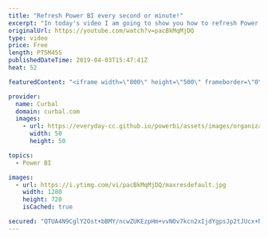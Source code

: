 ```yaml
---
title: "Refresh Power BI every second or minute!"
excerpt: "In today's video I am going to show you how to refresh Power BI every minute or any interval you yet :). As with everything, there are some limitations but it doesnt require a premium license.  #curbal #powerbi  Link to the blog post: https://bigintsolutions.com/2019/03/29/refresh-power-bi-report-every-min-and-show-on-a-tv/"
originalUrl: https://youtube.com/watch?v=pacBkMqMjDQ
type: video
price: Free
length: PT5M45S
publishedDateTime: 2019-04-03T15:47:41Z
heat: 52

featuredContent: "<iframe width=\"800\" height=\"500\" frameborder=\"0\" src=\"https://www.youtube.com/embed/pacBkMqMjDQ\" allow=\"accelerometer; autoplay; encrypted-media; gyroscope; picture-in-picture\" allowfullscreen></iframe>"

provider:
  name: Curbal
  domain: curbal.com
  images:
    - url: https://everyday-cc.github.io/powerbi/assets/images/organizations/curbal.com-50x50.jpg
      width: 50
      height: 50

topics:
  - Power BI

images:
  - url: https://i.ytimg.com/vi/pacBkMqMjDQ/maxresdefault.jpg
    width: 1280
    height: 720
    isCached: true

secured: "QTUA4N9CglY2Ost+bBMY/ncwZUKEzpHm+vvNOv7kcn2xIjdYgpsJp2tJUcx+N/0Q4t2ycv7TbxoxVP9wkULhSMPXbYDPay6z0eL639gCYy5OVAUDUkA2Ag+KeY7yjkpm2OMMfw4guiRKQp11PLAGRdh5abTyK8Inm70GPvJKInT+66ZVE1QwEZRLnc+SQI0tw1laBq7ownRyD5tnmu53cTSi79EyKhs/ET5Syap0Yql7iUugeFtGeHjiWi8yFdqoTIz5gdPIwfQx6TeTMhdPqFY+u7P5beui7qLyeYXqTEyYkJqE6n48Y5a/aKevJ21IanKDwBV8/SS4FS9FjbbH3eBtl70/s4BtW73DyEAh3zTiKjiLqOKRYTMKqowt6xf0+hsa4QphuadFqVMKNVuHWcBjS8uw843e1zm+r39a4q8=;1TfP2ENcJbvGeDIoqOKJRw=="
---
```


